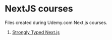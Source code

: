 # NextJS courses

Files created during Udemy.com Next.js courses.

1. [Strongly Typed Next.js](https://www.udemy.com/course/strongly-typed-next-js)
